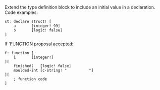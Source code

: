 Extend the type definition block to include an initial value in a declaration. Code examples:

	st: declare struct! [
		a		[integer! 99]
		b		[logic! false]
	]

If 'FUNCTION proposal accepted:

	f: function [
		i		[integer!]
	][
		finished?	[logic! false]
		moulded-int	[c-string! "          "]
	][
		; function code
	]
